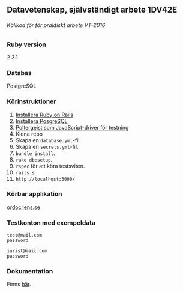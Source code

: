## Datavetenskap, självständigt arbete 1DV42E
###### Källkod för för praktiskt arbete VT-2016

### Ruby version
2.3.1 

### Databas 
PostgreSQL

### Körinstruktioner
1. [Installera Ruby on Rails](https://github.com/me222wm/1dv42e-me222wm-docs/blob/master/Deployment.md#2-installera-ruby-on-rails)
2. [Installera PosgreSQL](https://github.com/me222wm/1dv42e-me222wm-docs/blob/master/Deployment.md#3-installera-postgresql-databas)
3. [Poltergeist som JavaScript-driver för testning](https://github.com/me222wm/1dv42e-me222wm-docs/blob/master/Testspecifikation.md#testmiljö)
4. Klona repo
5. Skapa en `database.yml`-fil. 
6. Skapa en `secrets.yml`-fil. 
7. `bundle install`.
8. `rake db:setup`.
9. `rspec` för att köra testsviten. 
10. `rails s`
11. `http://localhost:3000/` 

### Körbar applikation
[ordocliens.se](https://ordocliens.se/)

### Testkonton med exempeldata
```
test@mail.com
password
```

```
jurist@mail.com
password
```

### Dokumentation
Finns [här](https://github.com/me222wm/1dv42e-me222wm-docs).
